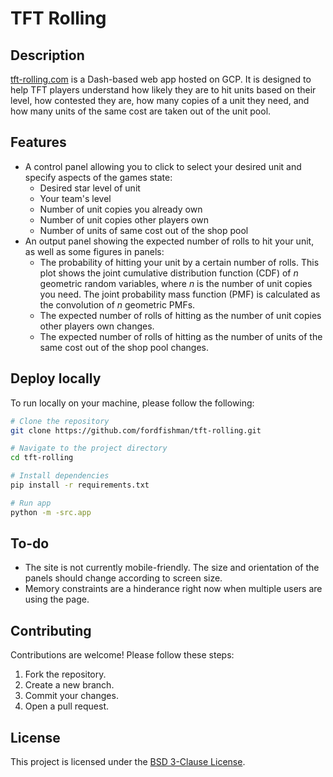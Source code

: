 # TFT Rolling

## Description
[tft-rolling.com](tft-rolling.com) is a Dash-based web app hosted on GCP. It is designed to help TFT players understand how likely 
they are to hit units based on their level, how contested they are, how many copies of a unit they need, and how many units of the
same cost are taken out of the unit pool. 

## Features
- A control panel allowing you to click to select your desired unit and specify aspects of the games state:
  - Desired star level of unit
  - Your team's level
  - Number of unit copies you already own
  - Number of unit copies other players own
  - Number of units of same cost out of the shop pool
- An output panel showing the expected number of rolls to hit your unit, as well as some figures in panels:
  - The probability of hitting your unit by a certain number of rolls. This plot shows the joint cumulative distribution function (CDF)
    of *n* geometric random variables, where *n* is the number of unit copies you need. The joint probability mass function (PMF) is
    calculated as the convolution of *n* geometric PMFs.
  - The expected number of rolls of hitting as the number of unit copies other players own changes.
  - The expected number of rolls of hitting as the number of units of the same cost out of the shop pool changes. 

## Deploy locally

To run locally on your machine, please follow the following:

```bash
# Clone the repository
git clone https://github.com/fordfishman/tft-rolling.git

# Navigate to the project directory
cd tft-rolling

# Install dependencies
pip install -r requirements.txt

# Run app
python -m -src.app
```

## To-do
- The site is not currently mobile-friendly. The size and orientation of the panels should change according to screen size.
- Memory constraints are a hinderance right now when multiple users are using the page.


## Contributing
Contributions are welcome! Please follow these steps:
1. Fork the repository.
2. Create a new branch.
3. Commit your changes.
4. Open a pull request.

## License
This project is licensed under the [BSD 3-Clause License](LICENSE).